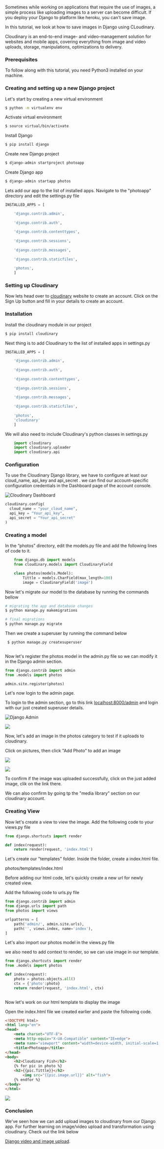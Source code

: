 Sometimes while working on applications that require the use of images, a simple process like uploading images to a server can become difficult.
If you deploy your Django to platform like heroku, you can't save image.

In this tutorial, we look at how to save images in Django using CLoudinary.

Cloudinary is an end-to-end image- and video-management solution for websites and mobile apps, covering everything from image and video uploads, storage, manipulations, optimizations to delivery.

### Prerequisites

To follow along with this tutorial, you need Python3 installed on your machine.

### Creating and setting up a new Django project

Let's start by creating a new virtual environment

```bash
$ python -m virtualenv env

```

Activate virtual environment

```bash
$ source virtual/bin/activate

```

Install Django

```bash
$ pip install django

```

Create new Django project

```bash
$ django-admin startproject photoapp

```

Create Django app

```bash
$ django-admin startapp photos

```

Lets add our app to the list of installed apps. Navigate to the "photoapp" directory and edit the settings.py file

```python
INSTALLED_APPS = [

    'django.contrib.admin',
    
    'django.contrib.auth',
    
    'django.contrib.contenttypes',
    
    'django.contrib.sessions',
    
    'django.contrib.messages',
    
    'django.contrib.staticfiles',
    
    'photos',
    ]
```

### Setting up Cloudinary

Now lets head over to [cloudinary](https://cloudinary.com/) website to create an account.
Click on the Sign Up button and fill in your details to create an account.

### Installation

Install the cloudinary module in our project

```bash
$ pip install cloudinary

```

Next thing is to add Cloudinary to the list of installed apps in settings.py


```python
INSTALLED_APPS = [

    'django.contrib.admin',
    
    'django.contrib.auth',
    
    'django.contrib.contenttypes',
    
    'django.contrib.sessions',
    
    'django.contrib.messages',
    
    'django.contrib.staticfiles',
    
    'photos',
    'cloudinary'
    ]
```

We will also need to include Cloudinary's python classes in settings.py

```python
    import cloudinary
    import cloudinary.uploader
    import cloudinary.api
```

### Configuration

To use the Cloudinary Django library, we have to configure at least our cloud_name, api_key and api_secret .
we can find our account-specific configuration credentials in the Dashboard page of the account console.

![Cloudinary Dashboard](/engineering-education/uploading-images-to-cloudinary-from-django-application/dash.png)

```python
cloudinary.config( 
  cloud_name = "your_cloud_name", 
  api_key = "Your_api_key", 
  api_secret = "Your_api_secret" 
)
```

### Creating a model

In the “photos” directory, edit the models.py file and add the following lines of code to it.

```python
    from django.db import models
    from cloudinary.models import CloudinaryField

    class photos(models.Model):
        Tittle = models.CharField(max_length=100)
        image = CloudinaryField('image')
```

Now let's migrate our model to the database by running the commands bellow

```bash
# migrating the app and database changes
$ python manage.py makemigrations

# final migrations
$ python manage.py migrate
```

Then we create a superuser by running the command below

```bash
 $ python manage.py createsuperuser 
 
 ```


Now let's register the photos model in the admin.py file so we can modify it in the Django admin section.

```python
from django.contrib import admin
from .models import photos

admin.site.register(photos)

```

Let's now login to the admin page.

To login to the admin section, go to this link [localhost:8000/admin](localhost:800/admin) and login with our just created superuser details.

![Django Admin](/engineering-education/uploading-images-to-cloudinary-from-django-application/admin.png)

![](/engineering-education/uploading-images-to-cloudinary-from-django-application/django-admin.png)

Now, let's add an image in the photos category to test if it uploads to cloudinary.

Click on pictures, then click "Add Photo" to add an image

![](/engineering-education/uploading-images-to-cloudinary-from-django-application/add-photo.png)

![](/engineering-education/uploading-images-to-cloudinary-from-django-application/photo-added.png)

To confirm if the image was uploaded successfully, click on the just added image, clik on the link there.

We can also confirm by going tp the "media library" section on our cloudinary account.


### Creating View

Now let's create a view to view the image. Add the following code to your views.py file

```python
from django.shortcuts import render

def index(request):
    return render(request, 'index.html')
```

Let's create our "templates" folder. Inside the folder, create a index.html file.

photos/templates/index.html

Before adding our html code, let's quickly create a new url for newly created view.

Add the following code to urls.py file

```python
from django.contrib import admin
from django.urls import path
from photos import views

urlpatterns = [
    path('admin/', admin.site.urls),
    path('', views.index, name='index'),
]
```

Let's also import our photos model in the views.py file

we also need to add context to render, so we can use image in our template.

```python
from django.shortcuts import render
from .models import photos

def index(request):
    photo = photos.objects.all()
    ctx = {'photo':photo}
    return render(request, 'index.html', ctx)
    
```

Now let's work on our html template to display the image

Open the index.html file we created earlier and paste the following code.

```html
<!DOCTYPE html>
<html lang="en">
<head>
    <meta charset="UTF-8">
    <meta http-equiv="X-UA-Compatible" content="IE=edge">
    <meta name="viewport" content="width=device-width, initial-scale=1.0">
    <title>Photoapp</title>
</head>
<body>
    <h2>Cloudinary Fish</h2>
    {% for pic in photo %}
    <h2>{{pic.Tittle}}</h2>
        <img src="{{pic.image.url}}" alt="fish">
    {% endfor %}
</body>
</html>

```

![](/engineering-education/uploading-images-to-cloudinary-from-django-application/fish-local.png)

### Conclusion
We've seen how we can add upload images to cloudinary from our Django app. For further learning on image/video upload and transformation using cloudinary. Check out the link below

[Django video and image upload](https://cloudinary.com/documentation/django_image_and_video_upload).




